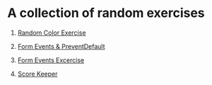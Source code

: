 # A collection of random exercises

1. [Random Color Exercise](https://github.com/danilo-cupido/exercises/tree/main/random-color-exercise)

2. [Form Events & PreventDefault](https://github.com/danilo-cupido/exercises/tree/main/form-events-and-prevent-default)

3. [Form Events Excercise](https://github.com/danilo-cupido/exercises/tree/main/form-events-excercise)

4. [Score Keeper](https://github.com/danilo-cupido/exercises/tree/main/score-keeper)
